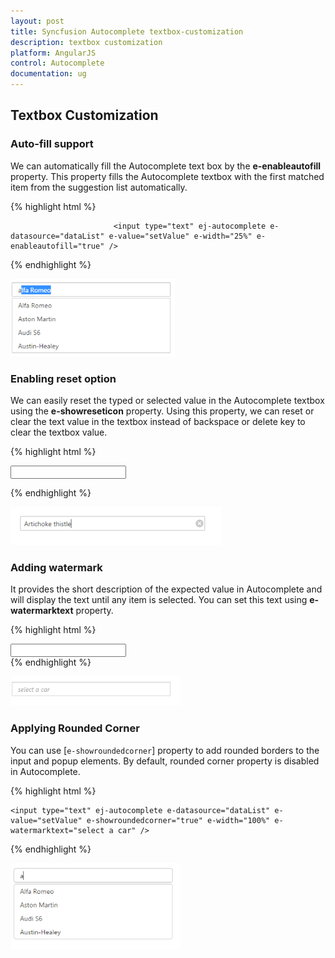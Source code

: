 ```yaml
---
layout: post
title: Syncfusion Autocomplete textbox-customization
description: textbox customization
platform: AngularJS
control: Autocomplete
documentation: ug
---
```


## Textbox Customization

### Auto-fill support

We can automatically fill the Autocomplete text box by the **e-enableautofill** property. This property fills the Autocomplete textbox with the first matched item from the suggestion list automatically.





{% highlight html %}
<div id="control">

                           <input type="text" ej-autocomplete e-datasource="dataList" e-value="setValue" e-width="25%" e-enableautofill="true" />
</div>
                    {% endhighlight %}







![Text Box customization](textbox-customization_images\auto-fill-support_img1.png)

### Enabling reset option

We can easily reset the typed or selected value in the Autocomplete textbox using the **e-showreseticon** property. Using this property, we can reset or clear the text value in the textbox instead of backspace or delete key to clear the textbox value.



{% highlight html %}

<div id="control">
                            <input type="text" ej-autocomplete e-datasource="dataList" e-value="setValue" e-showreseticon="true" e-width="100%" />

</div>


{% endhighlight %}





![Enable Reset option](textbox-customization_images\enabling-reset-option_img1.png)

### Adding watermark

It provides the short description of the expected value in Autocomplete and will display the text until any item is selected. You can set this text using **e-watermarktext** property.

{% highlight html %}


<div id="control">
                            <input type="text" ej-autocomplete e-datasource="dataList" e-value="setValue" e-width="100%" e-watermarktext="select a car" />
                        </div>   
{% endhighlight %}



![Adding watermark](textbox-customization_images\adding-watermark_img1.png)


### Applying Rounded Corner

You can use [`e-showroundedcorner`] property to add rounded borders to the input and popup elements. By default, rounded corner property is disabled in Autocomplete.

{% highlight html %}


<div id="control">



    <input type="text" ej-autocomplete e-datasource="dataList" e-value="setValue" e-showroundedcorner="true" e-width="100%" e-watermarktext="select a car" />

   </div>   
{% endhighlight %}           





![Applying Rounded Corner](textbox-customization_images\applying-rounded-corner_img1.png)
